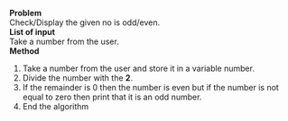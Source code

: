**Problem**
<br>Check/Display the given no is odd/even.
<br>**List of input**
<br>Take a number from the user.
<br>**Method**
1. Take a number from the user and store it in a variable number.<br>
2. Divide the number with the **2**.<br>
3. If the remainder is 0 then the number is even but if the number is not equal to zero then print that it is an odd number.<br>
4. End the algorithm 
